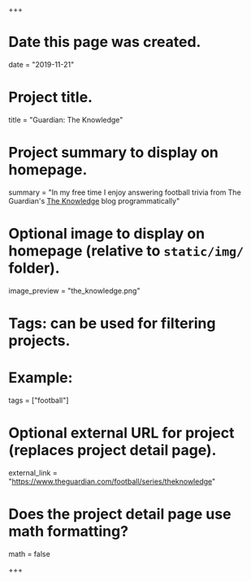 +++
# Date this page was created.
date = "2019-11-21"

# Project title.
title = "Guardian: The Knowledge"

# Project summary to display on homepage.
summary = "In my free time I enjoy answering football trivia from The Guardian's [The Knowledge](https://www.theguardian.com/football/series/theknowledge) blog programmatically"

# Optional image to display on homepage (relative to `static/img/` folder).
image_preview = "the_knowledge.png"

# Tags: can be used for filtering projects.
# Example:
tags = ["football"]

# Optional external URL for project (replaces project detail page).
external_link = "https://www.theguardian.com/football/series/theknowledge"

# Does the project detail page use math formatting?
math = false

+++


